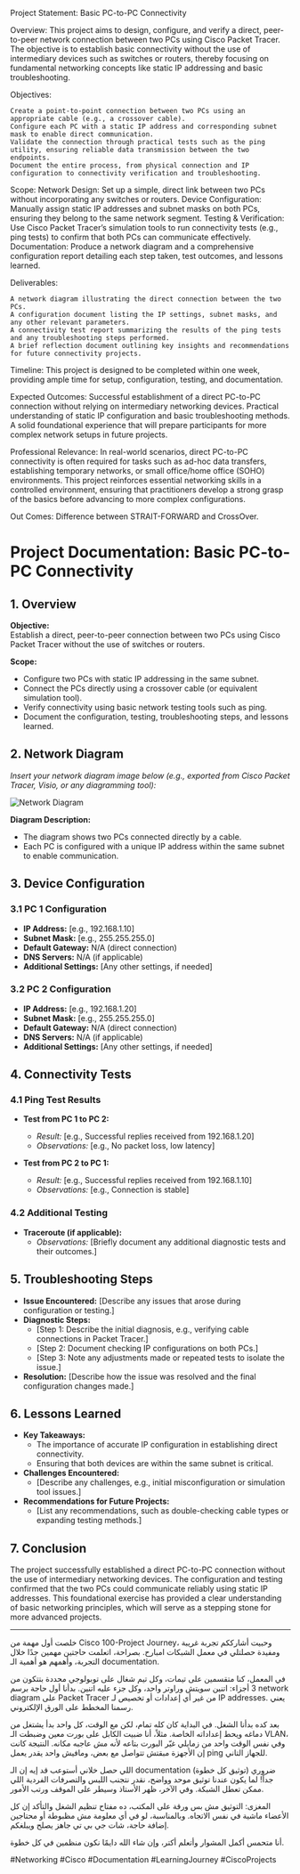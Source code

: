 Project Statement: Basic PC-to-PC Connectivity

Overview:
    This project aims to design, configure, and verify a direct, peer-to-peer network connection between two PCs using Cisco Packet Tracer. The objective is to establish basic connectivity without the use of intermediary devices such as switches or routers, thereby focusing on fundamental networking concepts like static IP addressing and basic troubleshooting.

Objectives:

    Create a point-to-point connection between two PCs using an appropriate cable (e.g., a crossover cable).
    Configure each PC with a static IP address and corresponding subnet mask to enable direct communication.
    Validate the connection through practical tests such as the ping utility, ensuring reliable data transmission between the two endpoints.
    Document the entire process, from physical connection and IP configuration to connectivity verification and troubleshooting.

Scope:
    Network Design: Set up a simple, direct link between two PCs without incorporating any switches or routers.
    Device Configuration: Manually assign static IP addresses and subnet masks on both PCs, ensuring they belong to the same network segment.
    Testing & Verification: Use Cisco Packet Tracer’s simulation tools to run connectivity tests (e.g., ping tests) to confirm that both PCs can communicate effectively.
    Documentation: Produce a network diagram and a comprehensive configuration report detailing each step taken, test outcomes, and lessons learned.

Deliverables:

    A network diagram illustrating the direct connection between the two PCs.
    A configuration document listing the IP settings, subnet masks, and any other relevant parameters.
    A connectivity test report summarizing the results of the ping tests and any troubleshooting steps performed.
    A brief reflection document outlining key insights and recommendations for future connectivity projects.

Timeline:
    This project is designed to be completed within one week, providing ample time for setup, configuration, testing, and documentation.


Expected Outcomes:
    Successful establishment of a direct PC-to-PC connection without relying on intermediary networking devices.
    Practical understanding of static IP configuration and basic troubleshooting methods.
    A solid foundational experience that will prepare participants for more complex network setups in future projects.


Professional Relevance:
    In real-world scenarios, direct PC-to-PC connectivity is often required for tasks such as ad-hoc data transfers, establishing temporary networks, or small office/home office (SOHO) environments. This project reinforces essential networking skills in a controlled environment, ensuring that practitioners develop a strong grasp of the basics before advancing to more complex configurations.



Out Comes:
    Difference between STRAIT-FORWARD and CrossOver.




# Project Documentation: Basic PC-to-PC Connectivity

## 1. Overview
**Objective:**  
Establish a direct, peer-to-peer connection between two PCs using Cisco Packet Tracer without the use of switches or routers.  
  
**Scope:**  
- Configure two PCs with static IP addressing in the same subnet.  
- Connect the PCs directly using a crossover cable (or equivalent simulation tool).  
- Verify connectivity using basic network testing tools such as ping.  
- Document the configuration, testing, troubleshooting steps, and lessons learned.

## 2. Network Diagram
*Insert your network diagram image below (e.g., exported from Cisco Packet Tracer, Visio, or any diagramming tool):*

![Network Diagram](path/to/your/network-diagram.png)

**Diagram Description:**  
- The diagram shows two PCs connected directly by a cable.  
- Each PC is configured with a unique IP address within the same subnet to enable communication.

## 3. Device Configuration
### 3.1 PC 1 Configuration
- **IP Address:** [e.g., 192.168.1.10]
- **Subnet Mask:** [e.g., 255.255.255.0]
- **Default Gateway:** N/A (direct connection)
- **DNS Servers:** N/A (if applicable)
- **Additional Settings:** [Any other settings, if needed]

### 3.2 PC 2 Configuration
- **IP Address:** [e.g., 192.168.1.20]
- **Subnet Mask:** [e.g., 255.255.255.0]
- **Default Gateway:** N/A (direct connection)
- **DNS Servers:** N/A (if applicable)
- **Additional Settings:** [Any other settings, if needed]

## 4. Connectivity Tests
### 4.1 Ping Test Results
- **Test from PC 1 to PC 2:**  
  - *Result:* [e.g., Successful replies received from 192.168.1.20]  
  - *Observations:* [e.g., No packet loss, low latency]
  
- **Test from PC 2 to PC 1:**  
  - *Result:* [e.g., Successful replies received from 192.168.1.10]  
  - *Observations:* [e.g., Connection is stable]

### 4.2 Additional Testing
- **Traceroute (if applicable):**  
  - *Observations:* [Briefly document any additional diagnostic tests and their outcomes.]

## 5. Troubleshooting Steps
- **Issue Encountered:** [Describe any issues that arose during configuration or testing.]  
- **Diagnostic Steps:**  
  - [Step 1: Describe the initial diagnosis, e.g., verifying cable connections in Packet Tracer.]  
  - [Step 2: Document checking IP configurations on both PCs.]  
  - [Step 3: Note any adjustments made or repeated tests to isolate the issue.]  
- **Resolution:** [Describe how the issue was resolved and the final configuration changes made.]

## 6. Lessons Learned
- **Key Takeaways:**  
  - The importance of accurate IP configuration in establishing direct connectivity.
  - Ensuring that both devices are within the same subnet is critical.
- **Challenges Encountered:**  
  - [Describe any challenges, e.g., initial misconfiguration or simulation tool issues.]
- **Recommendations for Future Projects:**  
  - [List any recommendations, such as double-checking cable types or expanding testing methods.]

## 7. Conclusion
The project successfully established a direct PC-to-PC connection without the use of intermediary networking devices. The configuration and testing confirmed that the two PCs could communicate reliably using static IP addresses. This foundational exercise has provided a clear understanding of basic networking principles, which will serve as a stepping stone for more advanced projects.






---------
خلصت أول مهمة من Cisco 100-Project Journey، وحبيت أشارككم تجربة غريبة ومفيدة حصلتلي في معمل الشبكات امبارح. بصراحة، اتعلمت حاجتين مهمين جدًا خلال التجربة، وأهمهم هو أهمية الـ documentation.

في المعمل، كنا متقسمين على تيمات، وكل تيم شغال على توبولوجي محددة بتتكون من 3 أجزاء: اتنين سويتش وراوتر واحد، وكل جزء عليه اتنين. بدأنا أول حاجة برسم network diagram على Packet Tracer من غير أي إعدادات أو تخصيص لـ IP addresses. يعني رسمنا المخطط على الورق الإلكتروني.

بعد كده بدأنا الشغل. في البداية كان كله تمام، لكن مع الوقت، كل واحد بدأ يشتغل من دماغه ويحط إعداداته الخاصة. مثلاً، أنا ضبيت الكابل على بورت معين وضبطت الـ VLAN، وفي نفس الوقت واحد من زمايلي غيّر البورت بتاعه لأنه مش عاجبه مكانه. النتيجة كانت إن الأجهزة مبقتش تتواصل مع بعض، ومافيش واحد يقدر يعمل ping للجهاز التاني.

اللي حصل خلاني أستوعب قد إيه إن الـ documentation (توثيق كل خطوة) ضروري جداً! لما يكون عندنا توثيق موحد وواضح، نقدر نتجنب اللبس والتصرفات الفردية اللي ممكن تعطل الشبكة. وفي الآخر، ظهر الأستاذ وسيطر على الموقف ورتب الأمور.

المغزى:
التوثيق مش بس ورقة على المكتب، ده مفتاح تنظيم الشغل والتأكد إن كل الأعضاء ماشية في نفس الاتجاه.
وبالمناسبة، لو في أي معلومة مش مظبوطة أو محتاجين إضافة حاجة، شات جي بي تي جاهز يصلح ويبلغكم.

أنا متحمس أكمل المشوار وأتعلم أكتر، وإن شاء الله دايمًا نكون منظمين في كل خطوة.

#Networking #Cisco #Documentation #LearningJourney #CiscoProjects